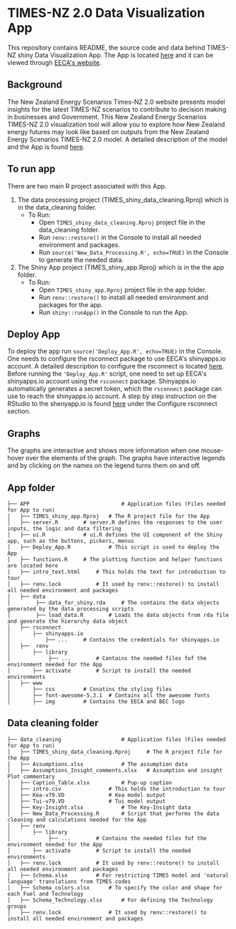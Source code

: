 # TIMES-NZ 2.0 Data Visualization App
This repository contains README, the source code and data behind TIMES-NZ shiny Data Visualization App. The App is located [here](https://times-nz-model-eeca.shinyapps.io/TIMES_V2/) and it can be viewed through [EECA's website](http://www.eeca.govt.nz/TIMES-NZ). 

## Background
The New Zealand Energy Scenarios Times-NZ 2.0 website presents model insights for the latest TIMES-NZ scenarios to contribute to decision making in businesses and Government. This New Zealand Energy Scenarios TIMES-NZ 2.0 visualization tool will allow you to explore how New Zealand energy futures may look like based on outputs from the New Zealand Energy Scenarios TIMES-NZ 2.0 model. A detailed description of the  model and the App is found [here](https://www.eeca.govt.nz/New-Zealand-Energy-Scenarios-TIMES-NZ-2.pdf).
 
## To run app
There are two main R project associated with this App. 
1. The data processing project (TIMES_shiny_data_cleaning.Rproj) which is in the data_cleaning folder. 
	- To Run:
		- Open `TIMES_shiny_data_cleaning.Rproj` project file in the data_cleaning folder.
		- Run `renv::restore()` in the Console to install all needed environment and packages.
		- Run `source('New_Data_Processing.R', echo=TRUE)` in the Console to generate the needed data.
2. The Shiny App project (TIMES_shiny_app.Rproj) which is in the the app folder.
	- To Run:
		- Open `TIMES_shiny_app.Rproj` project file in the app folder. 
		- Run `renv::restore()` to install all needed environment and packages for the app. 
		- Run `shiny::runApp()` in the Console to run the App.

## Deploy App
To deploy the app run `source('Deploy_App.R', echo=TRUE)` in the Console. One needs to configure the rsconnect package to use EECA's shinyapps.io account. A detailed description to configure the rsconnect is located [here](https://shiny.rstudio.com/articles/shinyapps.html). Before running the `'Deploy_App.R'` script, one need to set up EECA's shinyapps.io account  using the `rsconnect` package. Shinyapps.io automatically generates a secret token, which the `rsconnect` package can use to reach the shinyapps.io account. A step by step instruction on the RStudio to the shenyapp.io is found [here](https://shiny.rstudio.com/articles/shinyapps.html) under the Configure rsconnect section. 
		

## Graphs

The graphs are interactive and shows more information when one mouse-hover over the elements of the graph. The graphs have interactive legends and by clicking on the names on the legend turns them on and off.



## App folder

    ├── APP                    	     	# Application files (Files needed for App to run)
    │   ├── TIMES_shiny_app.Rproj 	# The R project file for the App
    │   ├── server.R		# server.R defines the responses to the user inputs, the logic and data filtering
    │   ├── ui.R 			# ui.R defines the UI component of the Shiny app, such as the buttons, pickers, menus
    │   ├── Deploy_App.R        	# This script is used to deploy the App
    │   ├── functions.R		# The plotting function and helper functions are located here
    │   ├── intro_text.html		# This holds the text for introduction to tour
    │   ├── renv.lock   		# It used by renv::restore() to install all needed environment and packages
    │   ├── data
    │	     ├── data_for_shiny.rda  	# The contains the data objects generated by the data processing scripts
    │	     ├── load_data.R		# Loads the data objects from rda file and generate the hierarchy data object 
    │   ├── rsconnect
    │		├── shinyapps.io
    │			├── ... 	# Contains the credentials for shinyapps.io 
    │   ├──  renv
    │		├── library
    │		     ├── ...		# Contains the needed files fof the environment needed for the App 
    │		├── activate		# Script to install the needed environments 
    │   ├── www                
    │		├── css			# Conatins the styling files
    │		├── font-awesome-5.3.1  # Contains all the awesome fonts  
    │		├── img			# Contains the EECA and BEC logo
    

## Data cleaning folder
    ├── data_cleaning			    	# Application files (Files needed for App to run)
    │   ├── TIMES_shiny_data_cleaning.Rproj 	# The R project file for the App
    │   ├── Assumptions.xlsx 			# The assumption data
    │   ├── Assumptions_Insight_comments.xlsx	# Assumption and insight Plot commentary
    │   ├── Caption_Table.xlsx			# Pup-up caption
    │   ├── intro.csv				# This holds the introduction to tour
    │   ├── Kea-v79.VD				# Kea model output
    │   ├── Tui-v79.VD				# Tui model output
    │   ├── Key-Insight.xlsx			# The Key-Insight data
    │   ├── New_Data_Processing.R		# Script that performs the data cleaning and calculations needed for the App
    │   ├── renv
    │		├── library
    │		     ├── ...		# Contains the needed files fof the environment needed for the App 
    │		├── activate		# Script to install the needed environments 
    │   ├── renv.lock			# It used by renv::restore() to install all needed environment and packages
    │   ├── Schema.xlsx			# For restricting TIMES model and 'natural language' translations from TIMES codes
    │   ├── Schema_colors.xlsx		# To specify the color and shape for each Fuel and Technology 
    │   ├── Schema_Technology.xlsx 		# For defining the Technology groups 
    │   ├── renv.lock   			# It used by renv::restore() to install all needed environment and packages
